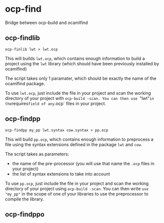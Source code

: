 ocp-find
========

Bridge between ocp-build and ocamlfind

ocp-findlib
-----------

    ocp-finlib lwt > lwt.ocp

This will builds `lwt.ocp`, which contains enough information to
build a project using the `lwt` library (which should have been
previously installed by ocamlfind)

The script takes only 1 paramater, which should be exactly the name of
the ocamlfind package.

To use `lwt.ocp`, just include the file in your project and scan the
working directory of your project with `ocp-build -scan. You can then
use `"lwt"` in the `requires` field of any `.ocp` files in your project.

ocp-findpp
----------

    ocp-findpp my_pp lwt.syntax cow.syntax > pp.ocp

This will build `pp.ocp`, which contains enough information to
preprocess a file using the syntax extensions defined in the package
`lwt` and `cow`.

The script takes as parameters:

* the name of the pre-processor (you will use that name the `.ocp`
  files in your project)
* the list of syntax extensions to take into account

To use `pp.ocp`, just include the file in your project and scan the
working directory of your project using `ocp-build -scan`. You can
then write `use "my_pp"` in the scope of one of your libraries to use
the preprocessor to compile the library.

ocp-findppo
-----------
